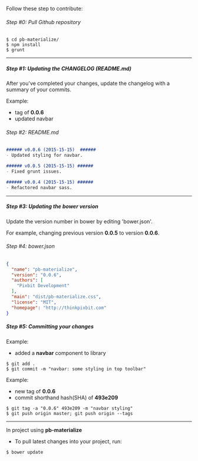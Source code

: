 Follow these step to contribute:  

###### Step #0: Pull Github repository ######
```Shell
$ cd pb-materialize/
$ npm install
$ grunt
```

---

##### Step #1: Updating the CHANGELOG (README.md)  #####

After you've completed your changes, update the changelog with a summary of your commits.

Example:

- tag of **0.0.6**
- updated navbar

###### Step #2: README.md ######
```Markdown
###### v0.0.6 (2015-15-15)  ######
- Updated styling for navbar.

###### v0.0.5 (2015-15-15) ######
- Fixed grunt issues.

###### v0.0.4 (2015-15-15) ######
- Refactored navbar sass.
```

---

##### Step #3: Updating the bower version  #####

Update the version number in bower by editing 'bower.json'.

For example, changing previous version **0.0.5** to version **0.0.6**.  

###### Step #4: bower.json ######
```JSON
{
  "name": "pb-materialize",
  "version": "0.0.6",
  "authors": [
    "Pixbit Development"
  ],
  "main": "dist/pb-materialize.css",
  "license": "MIT",
  "homepage": "http://thinkpixbit.com"
}
```

##### Step #5: Committing your changes #####

Example:
- added a **navbar** component to library

```Shell
$ git add .
$ git commit -m "navbar: some styling in top toolbar"
```

Example:
- new tag of **0.0.6**
- commit shorthand hash(SHA) of **493e209**

```Shell
$ git tag -a "0.0.6" 493e209 -m "navbar styling"  
$ git push origin master; git push origin --tags
```

---

In project using **pb-materialize**
- To pull latest changes into your project, run:
```Shell
$ bower update
```
